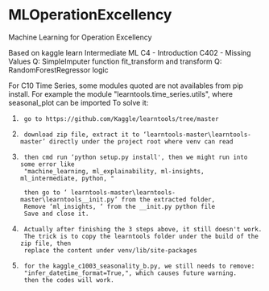 # MLOperationExcellency
Machine Learning for Operation Excellency

Based on kaggle learn
Intermediate ML 
C4      -   Introduction
C402    -   Missing Values
            Q:  SimpleImputer function fit_transform and transform
            Q:  RandomForestRegressor logic

For C10 Time Series, some modules quoted are not availables from pip install.
For example the module "learntools.time_series.utils", where seasonal_plot can be imported
To solve it:
1.      go to https://github.com/Kaggle/learntools/tree/master
2.      download zip file, extract it to ‘learntools-master\learntools-master’ directly under the project root where venv can read
3.      then cmd run ‘python setup.py install', then we might run into some error like 
        "machine_learning, ml_explainability, ml-insights, ml_intermediate, python, "
        
        then go to ‘ learntools-master\learntools-master\learntools__init.py’ from the extracted folder,
        Remove ‘ml_insights, ‘ from the __init.py python file
        Save and close it.
4.      Actually after finishing the 3 steps above, it still doesn't work.
        The trick is to copy the learntools folder under the build of the zip file, then
        replace the content under venv/lib/site-packages
5.      for the kaggle_c1003_seasonality_b.py, we still needs to remove:
        "infer_datetime_format=True,", which causes future warning.
        then the codes will work.